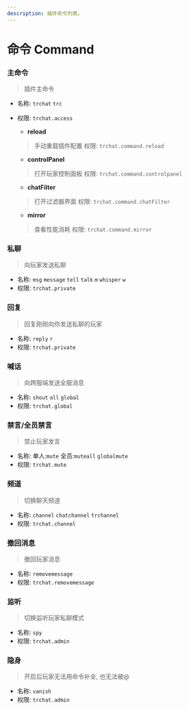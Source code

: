 ```yaml
---
description: 插件命令列表。
---
```


# 命令 Command

### 主命令

> 插件主命令

* 名称: `trchat` `trc`
*   权限: `trchat.access`



    * **reload**

    > 手动重载插件配置 权限: `trchat.command.reload`

    * **controlPanel**

    > 打开玩家控制面板 权限: `trchat.command.controlpanel`

    * **chatFilter**

    > 打开过滤器界面 权限: `trchat.command.chatFilter`

    * **mirror**

    > 查看性能消耗 权限: `trchat.command.mirror`

### 私聊

> 向玩家发送私聊

* 名称: `msg` `message` `tell` `talk` `m` `whisper` `w`
* 权限: `trchat.private`

### 回复

> 回复刚刚向你发送私聊的玩家

* 名称: `reply` `r`
* 权限: `trchat.private`

### 喊话

> 向跨服端发送全服消息

* 名称: `shout` `all` `global`
* 权限: `trchat.global`

### 禁言/全员禁言

> 禁止玩家发言

* 名称: 单人:`mute` 全员:`muteall` `globalmute`
* 权限: `trchat.mute`

### 频道

> 切换聊天频道

* 名称: `channel` `chatchannel` `trchannel`
* 权限: `trchat.channel`

### 撤回消息

> 撤回玩家消息

* 名称: `removemessage`
* 权限: `trchat.removemessage`

### 监听

> 切换监听玩家私聊模式

* 名称: `spy`
* 权限: `trchat.admin`

### 隐身

> 开启后玩家无法用命令补全, 也无法被@

* 名称: `vanish`
* 权限: `trchat.admin`

